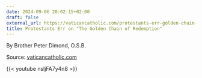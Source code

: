 ```yaml
---
date: 2024-09-06 20:02:15+02:00
draft: false
external_url: https://vaticancatholic.com/protestants-err-golden-chain-redemption/
title: Protestants Err on "The Golden Chain of Redemption"
---
```



By Brother Peter Dimond, O.S.B.

Source: [vaticancatholic.com](https://vaticancatholic.com/protestants-err-golden-chain-redemption/)

{{< youtube nsljFA7y4n8 >}}
